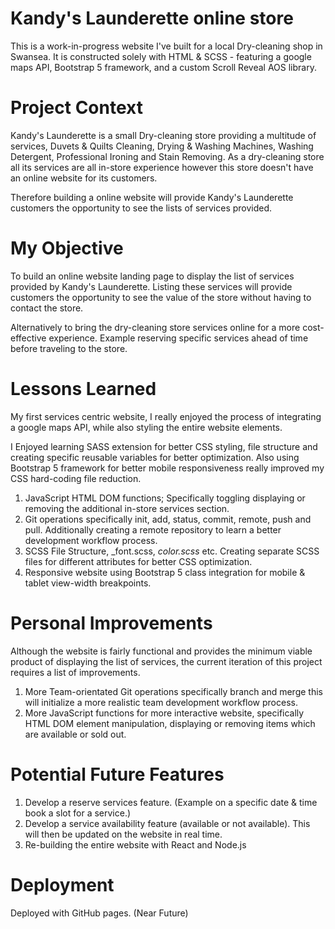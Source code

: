 # Kandy's Launderette online store
This is a work-in-progress website I've built for a local Dry-cleaning shop in Swansea. It is constructed solely with HTML & SCSS - featuring a google maps API, Bootstrap 5 framework, and a custom Scroll Reveal AOS library.

# Project Context
Kandy's Launderette is a small Dry-cleaning store providing a multitude of services, Duvets & Quilts Cleaning, Drying & Washing Machines, Washing Detergent, Professional Ironing and Stain Removing. As a dry-cleaning store all its services are all in-store experience however this store doesn't have an online website for its customers.

Therefore building a online website will provide Kandy's Launderette customers the opportunity to see the lists of services provided.

# My Objective
To build an online website landing page to display the list of services provided by Kandy's Launderette. Listing these services will provide customers the opportunity to see the value of the store without having to contact the store.

Alternatively to bring the dry-cleaning store services online for a more cost-effective experience. Example reserving specific services ahead of time before traveling to the store.   

# Lessons Learned
My first services centric website, I really enjoyed the process of integrating a google maps API, while also styling the entire website elements.

I Enjoyed learning SASS extension for better CSS styling, file structure and creating specific reusable variables for better optimization. Also using Bootstrap 5 framework for better mobile responsiveness really improved my CSS hard-coding file reduction.

1. JavaScript HTML DOM functions; Specifically toggling displaying or removing the additional in-store services section. 
2. Git operations specifically init, add, status, commit, remote, push and pull. Additionally creating a remote repository to learn a better development workflow process.
3. SCSS File Structure, _font.scss, _color.scss_ etc. Creating separate SCSS files for different attributes for better CSS optimization.
4. Responsive website using Bootstrap 5 class integration for mobile & tablet view-width breakpoints. 

# Personal Improvements
Although the website is fairly functional and provides the minimum viable product of displaying the list of services, the current iteration of this project requires a list of improvements.

1. More Team-orientated Git operations specifically branch and merge this will initialize a more realistic team development workflow process.
2. More JavaScript functions for more interactive website, specifically HTML DOM element manipulation, displaying or removing items which are available or sold out.

# Potential Future Features
1. Develop a reserve services feature. (Example on a specific date & time book a slot for a service.)
2. Develop a service availability feature (available or not available). This will then be updated on the website in real time.
3. Re-building the entire website with React and Node.js

# Deployment
Deployed with GitHub pages. (Near Future)
